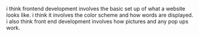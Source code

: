 i think frontend development involves the basic set up of what a website looks like. i think it involves the color scheme and how words are displayed. i also think front end development involves how pictures and any pop ups work.
